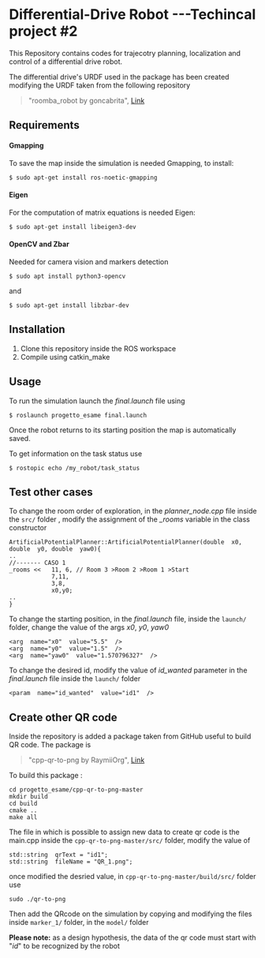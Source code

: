 ﻿Differential-Drive Robot ---Techincal project #2
====================================

This Repository contains codes for trajecotry planning, localization and control of a differential drive robot.

The differential drive's URDF used in the package has been created modifying the URDF taken from the following repository 
> "roomba_robot by goncabrita", [Link](https://github.com/goncabrita/roomba_robot)
## Requirements
#### Gmapping
To save the map inside the simulation is needed Gmapping, to install:
```
$ sudo apt-get install ros-noetic-gmapping
```
#### Eigen
For the computation of matrix equations is needed Eigen:
```
$ sudo apt-get install libeigen3-dev 
```

#### OpenCV and Zbar
Needed for camera vision and markers detection
```
$ sudo apt install python3-opencv
```
and
```
$ sudo apt-get install libzbar-dev
```

## Installation

 1. Clone this repository inside the ROS workspace
 2. Compile using catkin_make

## Usage

To run the simulation launch the *final.launch* file using
```
$ roslaunch progetto_esame final.launch
```
Once the robot returns to its starting position the map is automatically saved.

To get information on the task status use 
```
$ rostopic echo /my_robot/task_status
```



## Test other cases

 To change the room order of exploration, in the *planner_node.cpp* file inside the `src/` folder , modify the assignment of the *_rooms* variable in the class constructor
 
	ArtificialPotentialPlanner::ArtificialPotentialPlanner(double  x0, double  y0, double  yaw0){
	..
	//------- CASO 1
	_rooms << 	11, 6, // Room 3 >Room 2 >Room 1 >Start
				7,11,
				3,8,
				x0,y0;
	..
	}
 To change the starting position, in the *final.launch* file, inside the `launch/` folder,  change the value of the args *x0*,  *y0*, *yaw0* 
 
	<arg  name="x0"  value="5.5"  />
	<arg  name="y0"  value="1.5"  />
	<arg  name="yaw0"  value="1.570796327"  />

To change the desired id, modify the value of  *id_wanted* parameter in the *final.launch* file inside the `launch/` folder 
	
	<param  name="id_wanted"  value="id1"  />
	
## Create other QR code
Inside the repository is added a package taken from GitHub useful to build QR code. The package is 
> "cpp-qr-to-png by RaymiiOrg", [Link](https://github.com/RaymiiOrg/cpp-qr-to-png)

To build this package :

	cd progetto_esame/cpp-qr-to-png-master
	mkdir build
	cd build
	cmake ..
	make all

The file in which is possible to assign new data to create qr code is the main.cpp inside the `cpp-qr-to-png-master/src/` folder, modify the value of 

	std::string  qrText = "id1";
	std::string  fileName = "QR_1.png";
once modified the desried value,  in `cpp-qr-to-png-master/build/src/` folder use 

	sudo ./qr-to-png 

 Then add the QRcode on the simulation by copying and modifying the files inside  `marker_1/` folder, in the `model/` folder 

 **Please note:** as a design hypothesis, the data of the qr code must start with "*id*" to be recognized by the robot 

